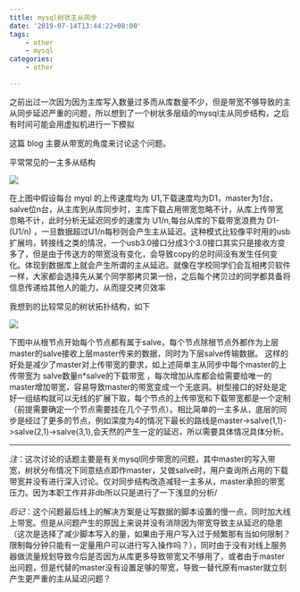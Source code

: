 ```yaml
---
title: mysql树状主从同步
date: '2019-07-14T13:44:22+08:00'
tags:
    - other
    - mysql
categories:
    - other

---
```




之前出过一次因为因为主库写入数量过多而从库数量不少，但是带宽不够导致的主从同步延迟严重的问题，所以想到了一个树状多层级的mysql主从同步结构，之后有时间可能会用虚拟机进行一下模拟

这篇 blog 主要从带宽的角度来讨论这个问题。

平常常见的一主多从结构

![](/images/简单主从同步.jpg)

在上图中假设每台 myql 的上传速度均为 U1,下载速度均为D1，master为1台，salve位n台，从主库到从库同步时，主库下载占用带宽忽略不计，从库上传带宽忽略不计，此时分析无延迟同步的速度为 U1/n,每台从库的下载带宽浪费为 D1-(U1/n) ，一旦数据超过U1/n每秒则会产生主从延迟。这种模式比较像平时用的usb扩展坞，转接线之类的情况，一个usb3.0接口分成3个3.0接口其实只是接收方变多了，但是由于传送方的带宽没有变化，会导致copy的总时间没有发生任何变化。体现到数据库上就会产生所谓的主从延迟。就像在学校同学们会互相拷贝软件一样，大家都会选择先从某个同学那拷贝第一份，之后每个拷贝过的同学都具备将信息传递给其他人的能力，从而提交拷贝效率<br>

我想到的比较常见的树状拓扑结构，如下
<!--more-->

![](/images/树状主从同步.jpg)

下图中从根节点开始每个节点都有属于salve，每个节点除根节点外都作为上层master的salve接收上层master传来的数据，同时为下层salve传输数据。
这样的好处是减少了master对上传带宽的要求，如上述简单主从同步中每个master的上传带宽为 salve数量n\*salve的下载带宽 ，每次增加从库都会给需要给唯一的master增加带宽，容易导致master的带宽变成一个无底洞。树型接口的好处是定好一组结构就可以无线的扩展下取，每个节点的上传带宽和下载带宽都是一个定制（前提需要确定一个节点需要挂在几个子节点）。相比简单的一主多从，底层的同步是经过了更多的节点，例如深度为4的情况下最长的路线是master->salve(1,1)->salve(2,1)->salve(3,1),会天然的产生一定的延迟，所以需要具体情况具体分析。

---

*注*：这次讨论的话题主要是有关mysql同步带宽的问题，其中master的写入带宽，树状分布情况下同意结点即作master，又做salve时，用户查询所占用的下载带宽并没有进行深入讨论。仅对同步结构改造减轻一主多从，master承担的带宽压力。因为本职工作并非db所以只是进行了一下浅显的分析/

*后记*：这个问题最后线上的解决方案是让写数据的脚本设置的慢一点，同时加大线上带宽。但是从问题产生的原因上来说并没有消除因为带宽导致主从延迟的隐患（这次是选择了减少脚本写入的量，如果由于用户写入过于频繁那有当如何限制？限制每分钟只能有一定量用户可以进行写入操作吗？），同时由于没有对线上服务器做流量规划导致今后是否因为从库更多导致带宽又不够用了，或者由于master出问题，但是代替的master没有设置足够的带宽，导致一替代原有master就立刻产生更严重的主从延迟问题？






